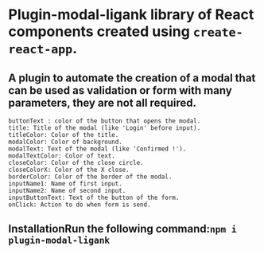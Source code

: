# Plugin-modal-ligank library of React components created using `create-react-app`.

## A plugin to automate the creation of a modal that can be used as validation or form with many parameters, they are not all required.
    buttonText : color of the button that opens the modal.
    title: Title of the modal (like 'Login' before input).
    titleColor: Color of the title.
    modalColor: Color of background.
    modalText: Text of the modal (like 'Confirmed !').
    modalTextColor: Color of text.
    closeColor: Color of the close circle.
    closeColorX: Color of the X close.
    borderColor: Color of the border of the modal.
    inputName1: Name of first input.
    inputName2: Name of second input.
    inputButtonText: Text of the button of the form.
    onClick: Action to do when form is send.

## InstallationRun the following command:`npm i plugin-modal-ligank`